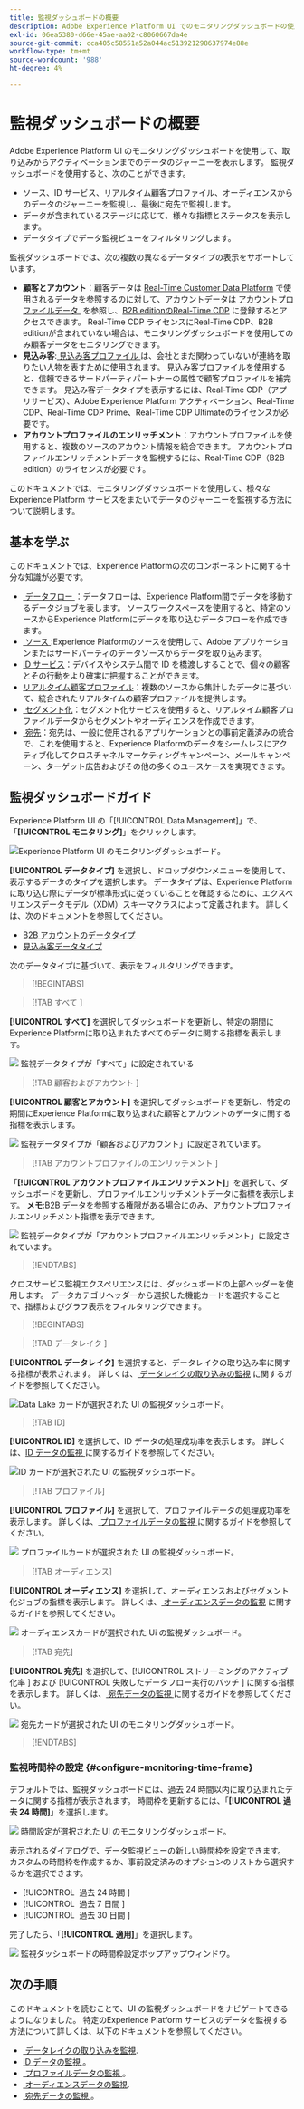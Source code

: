 ```yaml
---
title: 監視ダッシュボードの概要
description: Adobe Experience Platform UI でのモニタリングダッシュボードの使用方法について説明します
exl-id: 06ea5380-d66e-45ae-aa02-c8060667da4e
source-git-commit: cca405c58551a52a044ac513921298637974e88e
workflow-type: tm+mt
source-wordcount: '988'
ht-degree: 4%

---
```


# 監視ダッシュボードの概要

Adobe Experience Platform UI のモニタリングダッシュボードを使用して、取り込みからアクティベーションまでのデータのジャーニーを表示します。 監視ダッシュボードを使用すると、次のことができます。

* ソース、ID サービス、リアルタイム顧客プロファイル、オーディエンスからのデータのジャーニーを監視し、最後に宛先で監視します。
* データが含まれているステージに応じて、様々な指標とステータスを表示します。
* データタイプでデータ監視ビューをフィルタリングします。

監視ダッシュボードでは、次の複数の異なるデータタイプの表示をサポートしています。

* **顧客とアカウント**：顧客データは [Real-Time Customer Data Platform](../../rtcdp/home.md) で使用されるデータを参照するのに対して、アカウントデータは [&#x200B; アカウントプロファイルデータ &#x200B;](../../rtcdp/accounts/account-profile-overview.md) を参照し、[B2B editionのReal-Time CDP](../../rtcdp/b2b-overview.md) に登録するとアクセスできます。 Real-Time CDP ライセンスにReal-Time CDP、B2B editionが含まれていない場合は、モニタリングダッシュボードを使用してのみ顧客データをモニタリングできます。
* **見込み客**:[&#x200B; 見込み客プロファイル &#x200B;](../../profile/ui/prospect-profile.md) は、会社とまだ関わっていないが連絡を取りたい人物を表すために使用されます。 見込み客プロファイルを使用すると、信頼できるサードパーティパートナーの属性で顧客プロファイルを補完できます。 見込み客データタイプを表示するには、Real-Time CDP（アプリサービス）、Adobe Experience Platform アクティベーション、Real-Time CDP、Real-Time CDP Prime、Real-Time CDP Ultimateのライセンスが必要です。
* **アカウントプロファイルのエンリッチメント**：アカウントプロファイルを使用すると、複数のソースのアカウント情報を統合できます。 アカウントプロファイルエンリッチメントデータを監視するには、Real-Time CDP（B2B edition）のライセンスが必要です。

このドキュメントでは、モニタリングダッシュボードを使用して、様々なExperience Platform サービスをまたいでデータのジャーニーを監視する方法について説明します。

## 基本を学ぶ

このドキュメントでは、Experience Platformの次のコンポーネントに関する十分な知識が必要です。

* [&#x200B; データフロー &#x200B;](../home.md)：データフローは、Experience Platform間でデータを移動するデータジョブを表します。 ソースワークスペースを使用すると、特定のソースからExperience Platformにデータを取り込むデータフローを作成できます。
* [&#x200B; ソース &#x200B;](../../sources/home.md):Experience Platformのソースを使用して、Adobe アプリケーションまたはサードパーティのデータソースからデータを取り込みます。
* [ID サービス](../../identity-service/home.md)：デバイスやシステム間で ID を橋渡しすることで、個々の顧客とその行動をより確実に把握することができます。
* [リアルタイム顧客プロファイル](../../profile/home.md)：複数のソースから集計したデータに基づいて、統合されたリアルタイムの顧客プロファイルを提供します。
* [&#x200B; セグメント化 &#x200B;](../../segmentation/home.md)：セグメント化サービスを使用すると、リアルタイム顧客プロファイルデータからセグメントやオーディエンスを作成できます。
* [&#x200B; 宛先 &#x200B;](../../destinations/home.md)：宛先は、一般に使用されるアプリケーションとの事前定義済みの統合で、これを使用すると、Experience Platformのデータをシームレスにアクティブ化してクロスチャネルマーケティングキャンペーン、メールキャンペーン、ターゲット広告およびその他の多くのユースケースを実現できます。

## 監視ダッシュボードガイド

Experience Platform UI の「[!UICONTROL Data Management]」で、「**[!UICONTROL モニタリング]**」をクリックします。

![Experience Platform UI のモニタリングダッシュボード。](../assets/ui/monitor-overview/monitoring.png)

**[!UICONTROL データタイプ]** を選択し、ドロップダウンメニューを使用して、表示するデータのタイプを選択します。 データタイプは、Experience Platformに取り込む際にデータが標準形式に従っていることを確認するために、エクスペリエンスデータモデル（XDM）スキーマクラスによって定義されます。 詳しくは、次のドキュメントを参照してください。

* [B2B アカウントのデータタイプ](../../rtcdp/b2b-tutorial.md)
* [見込み客データタイプ](../../rtcdp/partner-data/prospecting.md)

次のデータタイプに基づいて、表示をフィルタリングできます。

>[!BEGINTABS]

>[!TAB  すべて ]

**[!UICONTROL すべて]** を選択してダッシュボードを更新し、特定の期間にExperience Platformに取り込まれたすべてのデータに関する指標を表示します。

![&#x200B; 監視データタイプが「すべて」に設定されている &#x200B;](../assets/ui/monitor-overview/all.png)

>[!TAB  顧客およびアカウント ]

**[!UICONTROL 顧客とアカウント]** を選択してダッシュボードを更新し、特定の期間にExperience Platformに取り込まれた顧客とアカウントのデータに関する指標を表示します。

![&#x200B; 監視データタイプが「顧客およびアカウント」に設定されています。](../assets/ui/monitor-overview/customer-account.png)

>[!TAB  アカウントプロファイルのエンリッチメント ]

「**[!UICONTROL アカウントプロファイルエンリッチメント]**」を選択して、ダッシュボードを更新し、プロファイルエンリッチメントデータに指標を表示します。 **メモ**:[B2B データ &#x200B;](../../rtcdp/b2b-tutorial.md) を参照する権限がある場合にのみ、アカウントプロファイルエンリッチメント指標を表示できます。

![&#x200B; 監視データタイプが「アカウントプロファイルエンリッチメント」に設定されています。](../assets/ui/monitor-overview/account-profile-enrichment.png)

>[!ENDTABS]

クロスサービス監視エクスペリエンスには、ダッシュボードの上部ヘッダーを使用します。 データカテゴリヘッダーから選択した機能カードを選択することで、指標およびグラフ表示をフィルタリングできます。

>[!BEGINTABS]

>[!TAB  データレイク ]

**[!UICONTROL データレイク]** を選択すると、データレイクの取り込み率に関する指標が表示されます。 詳しくは、[&#x200B; データレイクの取り込みの監視 &#x200B;](monitor-sources.md) に関するガイドを参照してください。

![Data Lake カードが選択された UI の監視ダッシュボード。](../assets/ui/monitor-overview/data-lake.png)

>[!TAB ID]

**[!UICONTROL ID]** を選択して、ID データの処理成功率を表示します。 詳しくは、[ID データの監視 &#x200B;](monitor-identities.md) に関するガイドを参照してください。

![ID カードが選択された UI の監視ダッシュボード。](../assets/ui/monitor-overview/identities.png)

>[!TAB プロファイル]

**[!UICONTROL プロファイル]** を選択して、プロファイルデータの処理成功率を表示します。 詳しくは、[&#x200B; プロファイルデータの監視 &#x200B;](monitor-profiles.md) に関するガイドを参照してください。

![&#x200B; プロファイルカードが選択された UI の監視ダッシュボード。](../assets/ui/monitor-overview/profiles.png)

>[!TAB オーディエンス]

**[!UICONTROL オーディエンス]** を選択して、オーディエンスおよびセグメント化ジョブの指標を表示します。 詳しくは、[&#x200B; オーディエンスデータの監視 &#x200B;](monitor-audiences.md) に関するガイドを参照してください。

![&#x200B; オーディエンスカードが選択された Ui の監視ダッシュボード。](../assets/ui/monitor-overview/audiences.png)

>[!TAB 宛先]

**[!UICONTROL 宛先]** を選択して、[!UICONTROL &#x200B; ストリーミングのアクティブ化率 &#x200B;] および [!UICONTROL &#x200B; 失敗したデータフロー実行のバッチ &#x200B;] に関する指標を表示します。 詳しくは、[&#x200B; 宛先データの監視 &#x200B;](monitor-destinations.md) に関するガイドを参照してください。

![&#x200B; 宛先カードが選択された UI のモニタリングダッシュボード。](../assets/ui/monitor-overview/destinations.png)

>[!ENDTABS]

### 監視時間枠の設定 {#configure-monitoring-time-frame}

デフォルトでは、監視ダッシュボードには、過去 24 時間以内に取り込まれたデータに関する指標が表示されます。 時間枠を更新するには、「**[!UICONTROL 過去 24 時間]**」を選択します。

![&#x200B; 時間設定が選択された UI のモニタリングダッシュボード。](../assets/ui/monitor-overview/select-time.png)

表示されるダイアログで、データ監視ビューの新しい時間枠を設定できます。 カスタムの時間枠を作成するか、事前設定済みのオプションのリストから選択するかを選択できます。

* [!UICONTROL &#x200B; 過去 24 時間 &#x200B;]
* [!UICONTROL &#x200B; 過去 7 日間 &#x200B;]
* [!UICONTROL &#x200B; 過去 30 日間 &#x200B;]

完了したら、「**[!UICONTROL 適用]**」を選択します。

![&#x200B; 監視ダッシュボードの時間枠設定ポップアップウィンドウ。](../assets/ui/monitor-overview/update-time.png)

## 次の手順

このドキュメントを読むことで、UI の監視ダッシュボードをナビゲートできるようになりました。 特定のExperience Platform サービスのデータを監視する方法について詳しくは、以下のドキュメントを参照してください。

* [&#x200B; データレイクの取り込みを監視 &#x200B;](monitor-sources.md).
* [ID データの監視 &#x200B;](monitor-identities.md)。
* [&#x200B; プロファイルデータの監視 &#x200B;](monitor-profiles.md)。
* [&#x200B; オーディエンスデータの監視 &#x200B;](monitor-audiences.md).
* [&#x200B; 宛先データの監視 &#x200B;](monitor-destinations.md)。

<!-- >[!TAB Prospect]

Select **[!UICONTROL Prospect]** to update your dashboard and display metrics on prospecting data that has been ingested to Experience Platform over the course of a given period. **Note**: You can only view prospect data type activities if you are [entitled to prospect data](../../rtcdp/partner-data/prospecting.md). -->